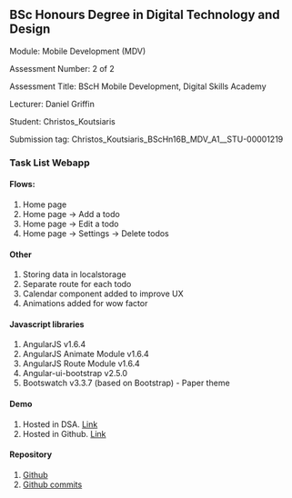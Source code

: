 ## BSc Honours Degree in Digital Technology and Design

Module: Mobile Development (MDV)

Assessment Number: 2 of 2

Assessment Title: BScH Mobile Development, Digital Skills Academy

Lecturer: Daniel Griffin

Student: Christos_Koutsiaris

Submission tag: Christos_Koutsiaris_BScHn16B_MDV_A1__STU-00001219

### Task List Webapp

#### Flows:

1. Home page
2. Home page -> Add a todo
3. Home page -> Edit a todo
4. Home page -> Settings -> Delete todos

#### Other

1. Storing data in localstorage
2. Separate route for each todo
3. Calendar component added to improve UX
4. Animations added for wow factor

#### Javascript libraries

1. AngularJS v1.6.4
2. AngularJS Animate Module v1.6.4
3. AngularJS Route Module v1.6.4
4. Angular-ui-bootstrap v2.5.0
5. Bootswatch v3.3.7 (based on Bootstrap) - Paper theme

#### Demo

1. Hosted in DSA. [Link](http://site232.digitalskillsacademy.me/MDV-Assessment2/#/)
2. Hosted in Github. [Link](https://unseen1980.github.io/DigitalSkillsAcademyBsc/#/)

#### Repository

1. [Github](https://github.com/unseen1980/TaskList-Phonegap)
2. [Github commits](https://github.com/unseen1980/TaskList-Phonegap/commits/master)





